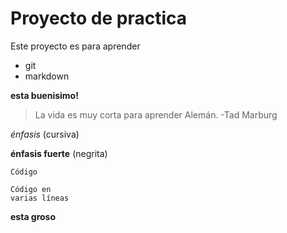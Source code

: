 # Proyecto de practica

Este proyecto es para aprender 

* git 
* markdown


**esta buenisimo!** 


> La vida es muy corta para aprender Alemán. -Tad Marburg


 *énfasis* (cursiva)

 **énfasis fuerte** (negrita)


  `Código`

 ```
 Código en 
 varias líneas
 ```

**esta groso**



